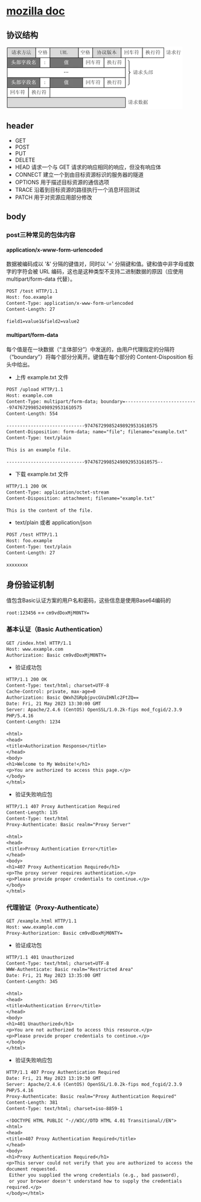 # [mozilla doc](https://developer.mozilla.org/zh-CN/docs/Web/HTTP)

## 协议结构
![](../img/http/http_proto.webp)

## header
- GET 
- POST
- PUT
- DELETE
- HEAD 请求一个与 GET 请求的响应相同的响应，但没有响应体
- CONNECT 建立一个到由目标资源标识的服务器的隧道
- OPTIONS 用于描述目标资源的通信选项
- TRACE 沿着到目标资源的路径执行一个消息环回测试
- PATCH 用于对资源应用部分修改


## body
### post三种常见的包体内容




#### application/x-www-form-urlencoded
数据被编码成以 '&' 分隔的键值对，同时以 '=' 分隔键和值。键和值中非字母或数字的字符会被 URL 编码，这也是这种类型不支持二进制数据的原因（应使用 multipart/form-data 代替）。

```http request
POST /test HTTP/1.1
Host: foo.example
Content-Type: application/x-www-form-urlencoded
Content-Length: 27

field1=value1&field2=value2
```



#### multipart/form-data
每个值是在一块数据（“主体部分”）中发送的，由用户代理指定的分隔符（“boundary”）将每个部分分离开。键值在每个部分的 Content-Disposition 标头中给出。

- 上传 example.txt 文件
```http request
POST /upload HTTP/1.1
Host: example.com
Content-Type: multipart/form-data; boundary=---------------------------974767299852498929531610575
Content-Length: 554

-----------------------------974767299852498929531610575
Content-Disposition: form-data; name="file"; filename="example.txt"
Content-Type: text/plain

This is an example file.

-----------------------------974767299852498929531610575--
```

- 下载 example.txt 文件
```http request
HTTP/1.1 200 OK
Content-Type: application/octet-stream
Content-Disposition: attachment; filename="example.txt"

This is the content of the file.
```



- text/plain 或者 application/json
```http request
POST /test HTTP/1.1
Host: foo.example
Content-Type: text/plain
Content-Length: 27

xxxxxxxx
```




## 身份验证机制
值包含Basic认证方案的用户名和密码，这些信息是使用Base64编码的

`root:123456` == `cm9vdDoxMjM0NTY=`

### 基本认证（Basic Authentication）
```http request
GET /index.html HTTP/1.1
Host: www.example.com
Authorization: Basic cm9vdDoxMjM0NTY=
```

- 验证成功包
```http response
HTTP/1.1 200 OK
Content-Type: text/html; charset=UTF-8
Cache-Control: private, max-age=0
Authorization: Basic QWxhZGRpbjpvcGVuIHNlc2FtZQ==
Date: Fri, 21 May 2023 13:30:00 GMT
Server: Apache/2.4.6 (CentOS) OpenSSL/1.0.2k-fips mod_fcgid/2.3.9 PHP/5.4.16
Content-Length: 1234

<html>
<head>
<title>Authorization Response</title>
</head>
<body>
<h1>Welcome to My Website!</h1>
<p>You are authorized to access this page.</p>
</body>
</html>
```

- 验证失败响应包
```http response
HTTP/1.1 407 Proxy Authentication Required
Content-Length: 135
Content-Type: text/html
Proxy-Authenticate: Basic realm="Proxy Server"

<html>
<head>
<title>Proxy Authentication Error</title>
</head>
<body>
<h1>407 Proxy Authentication Required</h1>
<p>The proxy server requires authentication.</p>
<p>Please provide proper credentials to continue.</p>
</body>
</html>
```

### 代理验证（Proxy-Authenticate）
```http request
GET /example.html HTTP/1.1
Host: www.example.com
Proxy-Authorization: Basic cm9vdDoxMjM0NTY=
```

- 验证成功包
```http response
HTTP/1.1 401 Unauthorized
Content-Type: text/html; charset=UTF-8
WWW-Authenticate: Basic realm="Restricted Area"
Date: Fri, 21 May 2023 13:35:00 GMT
Content-Length: 345

<html>
<head>
<title>Authentication Error</title>
</head>
<body>
<h1>401 Unauthorized</h1>
<p>You are not authorized to access this resource.</p>
<p>Please provide proper credentials to continue.</p>
</body>
</html>
```

- 验证失败响应包
```http response
HTTP/1.1 407 Proxy Authentication Required
Date: Fri, 21 May 2023 13:19:30 GMT
Server: Apache/2.4.6 (CentOS) OpenSSL/1.0.2k-fips mod_fcgid/2.3.9 PHP/5.4.16
Proxy-Authenticate: Basic realm="Proxy Authentication Required"
Content-Length: 381
Content-Type: text/html; charset=iso-8859-1

<!DOCTYPE HTML PUBLIC "-//W3C//DTD HTML 4.01 Transitional//EN">
<html>
<head>
<title>407 Proxy Authentication Required</title>
</head>
<body>
<h1>Proxy Authentication Required</h1>
<p>This server could not verify that you are authorized to access the document requested.
 Either you supplied the wrong credentials (e.g., bad password), 
 or your browser doesn't understand how to supply the credentials required.</p>
</body></html>
```
